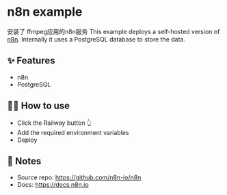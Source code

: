 # n8n example
安装了 ffmpeg应用的n8n服务 
This example deploys a self-hosted version of [n8n](https://n8n.io/). Internally it uses a PostgreSQL database to store the data.  


## ✨ Features

- n8n
- PostgreSQL

## 💁‍♀️ How to use

- Click the Railway button 👆
- Add the required environment variables
- Deploy

## 📝 Notes

- Source repo: https://github.com/n8n-io/n8n
- Docs: https://docs.n8n.io
